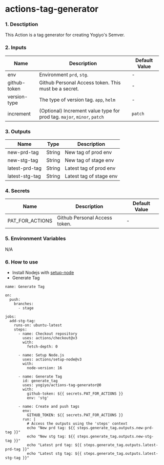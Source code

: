 # actions-tag-generator

### 1. Desctiption
This Action is a tag generator for creating Yogiyo's Semver.

### 2. Inputs

| Name          | Description                                                             | Default Value |
|---------------|-------------------------------------------------------------------------|---------------|
| env           | Environment `prd`, `stg`.                                               | -             |
| github-token  | Github Personal Access token. This must be a secret.                    | -             |
| version-type  | The type of version tag. `app`, `helm`                                  | -             |
| increment     | (Optional) Increment value type for prod tag. `major`, `minor`, `patch` | `patch`       |

### 3. Outputs
| Name                  | Type    | Description                                               |
|-----------------------|---------|-----------------------------------------------------------|
| new-prd-tag           | String  | New tag of prod env                                       |
| new-stg-tag           | String  | New tag of stage env                                      |
| latest-prd-tag        | String  | Latest tag of prod env                                    |
| latest-stg-tag        | String  | Latest tag of stage env                                   |

### 4. Secrets
| Name            | Description                         | Default Value |
|-----------------|-------------------------------------|---------------|
| PAT_FOR_ACTIONS | Github Personal Access token.       | -             |

### 5. Environment Variables
N/A

### 6. How to use
- Install Nodejs with [setup-node][setup_node]
- Generate Tag
```
name: Generate Tag

on:
  push:
    branches:
      - stage

jobs:
  add-stg-tag:
    runs-on: ubuntu-latest
    steps:
      - name: Checkout repository
        uses: actions/checkout@v3
        with:
          fetch-depth: 0

      - name: Setup Node.js
        uses: actions/setup-node@v3
        with:
          node-version: 16

      - name: Generate Tag
        id: generate_tag
        uses: yogiyo/actions-tag-generator@0
        with:
          github-token: ${{ secrets.PAT_FOR_ACTIONS }}
          env: 'stg'

      - name: Create and push tags
        env:
          GITHUB_TOKEN: ${{ secrets.PAT_FOR_ACTIONS }}
        run: |
          # Access the outputs using the 'steps' context
          echo "New prd tag: ${{ steps.generate_tag.outputs.new-prd-tag }}"
          echo "New stg tag: ${{ steps.generate_tag.outputs.new-stg-tag }}"
          echo "Latest prd tag: ${{ steps.generate_tag.outputs.latest-prd-tag }}"
          echo "Latest stg tag: ${{ steps.generate_tag.outputs.latest-stg-tag }}"
```
[setup_node]: https://github.com/marketplace/actions/setup-node-js-environment